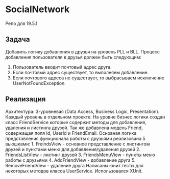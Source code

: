 # SocialNetwork
 Репо для 19.5.1

## Задача
 Добавить логику добавления в друзья на уровень PLL и BLL. Процесс добавления пользователя в друзья должен быть следующим:

 1. Пользователь вводит почтовый адрес друга.
 2. Если почтовый адрес существует, то выполняем добавление.
 3. Если почтового адреса не существует, то выбрасываем исключение UserNotFoundException.
 
## Реализация
 Архитектура: 
	3-уровневая (Data Access, Business Logic, Presentation). Каждый уровень в отдельном проекте.
 На уровне бизнес логики создан класс FriendService которые содержит методы для добавления, удаления и листинга друзей. Так же добавлена модель Friend, содержащая поля Id, UserId и FriendEmail.
 Основная логика представления функционала работы с друзьями реализована 5 вьюшками: 
	1. FreindsView - основное представление с листингом друзей и пунктами меню для добавления/удаления друзей
	2. FriendsListView - листинг друзей
	3. FriendsMenuView - пункты меню работы с друзьями
	4. AddFriendView - добавление друга
	5. RemoveFriendView - удаление друга
 Написаны юнит тесты для некоторых методов класса UserService. Использовался XUnit.